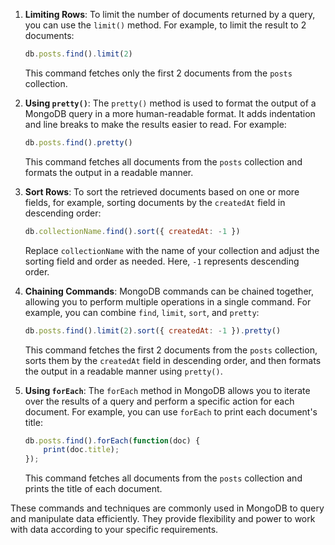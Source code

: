 
1. **Limiting Rows**:
   To limit the number of documents returned by a query, you can use the `limit()` method. For example, to limit the result to 2 documents:

   ```javascript
   db.posts.find().limit(2)
   ```

   This command fetches only the first 2 documents from the `posts` collection.

2. **Using `pretty()`**:
   The `pretty()` method is used to format the output of a MongoDB query in a more human-readable format. It adds indentation and line breaks to make the results easier to read. For example:

   ```javascript
   db.posts.find().pretty()
   ```

   This command fetches all documents from the `posts` collection and formats the output in a readable manner.

3. **Sort Rows**:
   To sort the retrieved documents based on one or more fields, for example, sorting documents by the `createdAt` field in descending order:

   ```javascript
   db.collectionName.find().sort({ createdAt: -1 })
   ```

   Replace `collectionName` with the name of your collection and adjust the sorting field and order as needed. Here, `-1` represents descending order.


4. **Chaining Commands**:
   MongoDB commands can be chained together, allowing you to perform multiple operations in a single command. For example, you can combine `find`, `limit`, `sort`, and `pretty`:

   ```javascript
   db.posts.find().limit(2).sort({ createdAt: -1 }).pretty()
   ```

   This command fetches the first 2 documents from the `posts` collection, sorts them by the `createdAt` field in descending order, and then formats the output in a readable manner using `pretty()`.

5. **Using `forEach`**:
   The `forEach` method in MongoDB allows you to iterate over the results of a query and perform a specific action for each document. For example, you can use `forEach` to print each document's title:

   ```javascript
   db.posts.find().forEach(function(doc) {
       print(doc.title);
   });
   ```

   This command fetches all documents from the `posts` collection and prints the title of each document.

These commands and techniques are commonly used in MongoDB to query and manipulate data efficiently. They provide flexibility and power to work with data according to your specific requirements.

